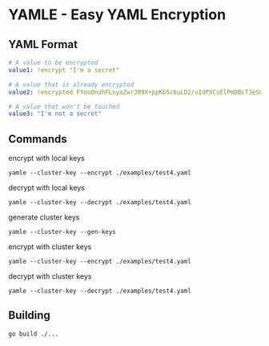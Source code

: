 # YAMLE - Easy YAML Encryption

## YAML Format
```YAML
# A value to be encrypted
value1: !encrypt "I'm a secret"

# A value that is already encrypted
value2: !encrypted FYooOnahFLnyoZwrJ09X+ppKbSc6uLD2/uIdPXCuElPmDBcTJeSCR4YcTDwcMbym79bfqkebnsh3rbw0oVjReRre8L7uuHHOEYscCXd+dpV5/ipBWcdSgxQkniHBXYSy7ilYLDB2PIC54/e/Zj5Jbkzq10shRqNoZyDW7xSIOo/5DCtdLawXdNKEChj8zFsqyv85AKHGpW6kHM45buuivxExFS6Tm0lR38CHGIVJWtTqu3ITYxT3fCqsvcPg1DMUUkR8Nus8uM18PLwsZ1bsEnr0ioOZfIufWOPj+XI6JQmusNmWOnWGmKQ14Q1dFKfRsQb62SXPA4zaJIvUxjYawQ==

# A value that won't be touched
value3: "I'm not a secret"
```

## Commands
encrypt with local keys
```
yamle --cluster-key --encrypt ./examples/test4.yaml
```

decrypt with local keys
```
yamle --cluster-key --decrypt ./examples/test4.yaml
```

generate cluster keys
```
yamle --cluster-key --gen-keys
```

encrypt with cluster keys
```
yamle --cluster-key --encrypt ./examples/test4.yaml
```

decrypt with cluster keys
```
yamle --cluster-key --decrypt ./examples/test4.yaml
```

## Building

```
go build ./...
```